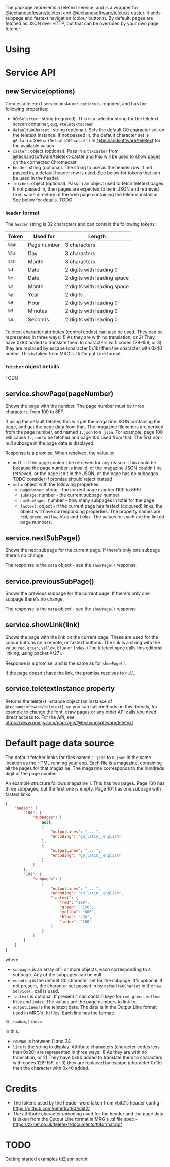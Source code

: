 The package represents a teletext service, and is a wrapper for [@techandsoftware/teletext](https://www.npmjs.com/package/@techandsoftware/teletext) and [@techandsoftware/teletext-caster](https://www.npmjs.com/package/@techandsoftware/teletext-caster).  It adds subpage and fastext navigation (colour buttons). By default, pages are fetched as JSON over HTTP, but that can be overriden by your own page fetcher.

# Using



# Service API

## new Service(options)

Creates a teletext service instance. `options` is required, and has the following properties:

* `DOMSelector` : string (required).  This is a selector string for the teletext screen container, e.g. `#teletextscreen`
* `defaultG0Charset` : string (optional). Sets the default G0 character set on the teletext instance. If not passed in, the default character set is `g0_latin`. See `setDefaultG0Charset()` in [@techandsoftware/teletext](https://www.npmjs.com/package/@techandsoftware/teletext) for the available values
* `caster` : object (optional). Pass in a `ttxcaster` from [@techandsoftware/teletext-caster](https://www.npmjs.com/package/@techandsoftware/teletext-caster) and this will be used to show pages on the connected Chromecast
* `header`: string (optional). The string to use as the header row. If not passed in, a default header row is used. See below for tokens that can be used in the header.
* `fetcher`: object (optional). Pass in an object used to fetch teletext pages.  It not passed in, then pages are expected to be in JSON and retrieved from same directory of the web page containing the teletext instance.  See below for details. TODO

### `header` format

The `header` string is 32 characters and can contain the following tokens:

| Token | Used for    | Length                      |
|-------| ------------|-----------------------------|
| `%%#` | Page number | 3 characters                |
| `%%a` | Day         | 3 characters                |
| `%%b` | Month       | 3 characters                |
| `%d`  | Date        | 2 digits with leading 0     |
| `%e`  | Date        | 2 digits with leading space |
| `%m`  | Month       | 2 digits with leading space |
| `%y`  | Year        | 2 digits                    |
| `%H`  | Hour        | 2 digits with leading 0     |
| `%M`  | Minutes     | 2 digits with leading 0     |
| `%S`  | Seconds     | 2 digits with leading 0     |

Teletext character attributes (control codes) can also be used. They can be represented in three ways:  1) As they are with no translation, or 2) They have 0x80 added to translate them to characters with codes 128-159, or 3) they are replaced by escape (character 0x1b) then the character with 0x40 added.  This is taken from MRG's .tti Output Line format.

### `fetcher` object details

TODO

## service.showPage(pageNumber)

Shows the page with the number. The page number must be three characters, from 100 to 8FF.

If using the default fetcher, this will get the magazine JSON containing the page, and get the page data from that. The magazine filenames are derived from the page number, and named `1.json` to `8.json`. For example, page 100 will cause `1.json` to be fetched and page 100 used from that. The first non-null subpage in the page data is displayed.

Response is a promise. When resolved, the value is:
* `null` - if the page couldn't be retrieved for any reason. This could be because the page number is invalid, or the magazine JSON couldn't be retrieved, or the page isn't in the JSON, or the page has no subpages. TODO consider if promise should reject instead
* `meta`: object with the following properties:
  * `pageNumber`: string - the current page number (100 to 8FF)
  * `subPage`: number - the current subpage number
  * `numSubPages`: number - how many subpages in total for the page
  * `fastext`: object - if the current page has fastext (coloured) links, the object will have corresponding properties. The property names are `red`, `green`, `yellow`, `blue` and `index`. The values for each are the linked page numbers.

## service.nextSubPage()

Shows the next subpage for the current page. If there's only one subpage there's no change.

The response is the `meta` object - see the `showPage()` response.

## service.previousSubPage()

Shows the previous subpage for the current page. If there's only one subpage there's no change.

The response is the `meta` object - see the `showPage()` response.

## service.showLink(link)

Shows the page with the link on the current page. These are used for the colour buttons on a remote, or fastext buttons. The link is a string with the value `red`, `green`, `yellow`, `blue` or `index`. (The teletext spec calls this editorial linking, using packet X/27).

Response is a promise, and is the same as for `showPage()`.

If the page doesn't have the link, the promise resolves to `null`.

## service.teletextInstance property

Returns the teletext instance object (an instance of `@techandsoftware/teletext`), so you can call methods on this directly, for example to change the font, draw pages or any other API calls you need direct access to. For the API, see https://www.npmjs.com/package/@techandsoftware/teletext

# Default page data source

The default fetcher looks for files named `1.json` to `8.json` in the same location as the HTML  running your app.  Each file is a magazine, containing all the pages for that magazine. The magazine corresponds to the hundreds digit of the page number.

An example structure follows magazine 1. This has two pages. Page 100 has three subpages, but the first one is empty. Page 101 has one subpage with fastext links.

```json
{
    "pages": {
        "100": {
            "subpages": [
                null,
                {
                    "outputLines": "....",
                    "encoding": "g0_latin__english"
                },
                {
                    "outputLines": "....",
                    "encoding": "g0_latin__english"
                }
            ]
        },
        "101": {
            "subpages": [
                {
                    "outputLines": "....",
                    "encoding": "g0_latin__english",
                    "fastext": {
                        "red": "199",
                        "green": "150",
                        "yellow": "800",
                        "blue": "200",
                        "index": "100"
                    }
                }
            ]
        }
    }
}
```

where
* `subpages` is an array of 1 or more objects, each corresponding to a subpage.  Any of the subpages can be null
* `encoding` is the default G0 character set for the subpage.  It's optional. If not present, the character set passed in by `defaultG0Charset` in the `new Service()` call is used.
* `fastext` is optional. If present it can contain keys for `red`, `green`, `yellow`, `blue` and `index`. The values are the page numbers to link to.
* `outputLines` is the teletext data. The data is in the Output Line format used in MRG's .tti files. Each line has the format:

`OL,rowNum,line\n`

In this:

* `rowNum` is between 0 and 24
* `line` is the string to display. Attribute characters (character codes less than 0x20) are represented in three ways: 1) As they are with no translation, or 2) They have 0x80 added to translate them to characters with codes 128-159, or 3) they are replaced by escape (character 0x1b) then the character with 0x40 added.


# Credits

* The tokens used by the header were taken from vbit2's header config - https://github.com/peterkvt80/vbit2/
* The attribute character encoding used for the header and the page data is taken from the Output Line format in MRG's .tti file spec - https://zxnet.co.uk/teletext/documents/ttiformat.pdf


# TODO
Getting started examples
tti2json script
